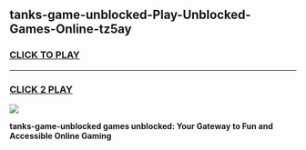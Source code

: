 
## tanks-game-unblocked-Play-Unblocked-Games-Online-tz5ay
<h3>
<a href="https://premium76.site?title=tanks-game-unblocked&ref=25A">CLICK TO PLAY</a></h3>
<hr>

<h3>
<a href="https://premium76.site?title=tanks-game-unblocked&ref=25A">CLICK 2 PLAY</a>
  
</h3>

<a href="https://premium76.site?title=tanks-game-unblocked&ref=25A"><img src="https://clearcache.store/games.png"></a>


**tanks-game-unblocked games unblocked: Your Gateway to Fun and Accessible Online Gaming**
